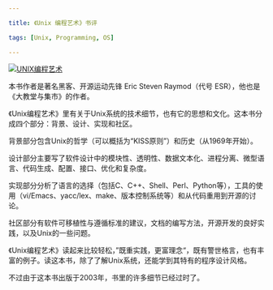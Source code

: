 ```yaml
---

title: 《Unix 编程艺术》书评

tags: [Unix, Programming, OS]

---
```


[![UNIX编程艺术](https://img1.doubanio.com/view/subject/s/public/s1631790.jpg " ")](https://img1.doubanio.com/view/subject/l/public/s1631790.jpg "UNIX编程艺术")

本书作者是著名黑客、开源运动先锋 Eric Steven Raymod（代号 ESR），他也是《大教堂与集市》的作者。

《Unix编程艺术》里有关于Unix系统的技术细节，也有它的思想和文化。这本书分成四个部分：背景、设计、实现和社区。

背景部分包含Unix的哲学（可以概括为“KISS原则”）和历史（从1969年开始）。

设计部分主要写了软件设计中的模块性、透明性、数据文本化、进程分离、微型语言、代码生成、配置、接口、优化和复杂度。

实现部分分析了语言的选择（包括C、C++、Shell、Perl、Python等），工具的使用（vi/Emacs、yacc/lex、make、版本控制系统等）和从代码重用到开源的讨论。

社区部分有软件可移植性与遵循标准的建议，文档的编写方法，开源开发的良好实践，以及Unix的一些问题。


《Unix编程艺术》读起来比较轻松，”既重实践，更富理念“，既有警世格言，也有丰富的例子。读这本书，除了了解Unix系统，还能学到其特有的程序设计风格。

不过由于这本书出版于2003年，书里的许多细节已经过时了。

